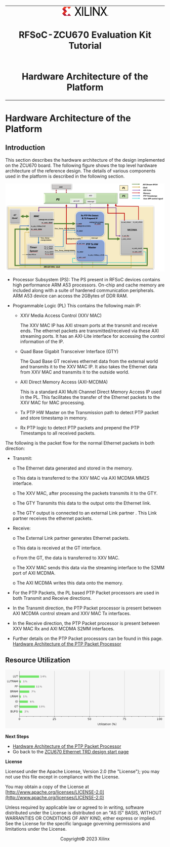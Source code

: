 ﻿<table class="sphinxhide">
 <tr>
   <td align="center"><img src="../../media/xilinx-logo.png" width="30%"/><h1> RFSoC-ZCU670 Evaluation Kit Tutorial </h1>
   </td>
 </tr>
 <tr>
 <td align="center"><h1> Hardware Architecture of the Platform </h1>

 </td>
 </tr>
</table>

Hardware Architecture of the Platform
=====================================

Introduction
---------------
 This section describes the hardware architecture of the design implemented on the ZCU670 board. The following figure shows the top level hardware architecture of the reference design. The details of various components used in the platform is described in the following section.

![](../../media/Hardware_system_Block_Diagram.PNG)

* Processor Subsystem (PS):
The PS present in RFSoC devices contains high performance ARM A53 processors. On-chip and cache memory are included along with a suite of hardened communication peripherals. ARM A53 device can access the 2GBytes of DDR RAM.

* Programmable Logic (PL)
This contains the following main IP:

  * XXV Media Access Control (XXV MAC) 
  
    The XXV MAC IP has AXI stream ports at the transmit and receive ends. The ethernet packets are transmitted/received via these AXI streaming ports. It has an AXI-Lite interface for accessing the control information of the IP.

  * Quad Base Gigabit Transceiver Interface (GTY) 
  
    The Quad Base GT receives ethernet data from the external world and transmits it to the XXV MAC IP. It also takes the Ethernet data from XXV MAC and transmits it to the outside     world.

  * AXI Direct Memory Access (AXI-MCDMA) 
  
    This is a standard AXI Multi Channel Direct Memory Access IP used in the PL. This facilitates the transfer of the Ethernet packets to the XXV MAC for MAC processing.

  * Tx PTP HW Master on the Transmission path to detect PTP packet and store timestamp in memory.

  * Rx PTP logic to detect PTP packets and prepend the PTP Timestamps to all received packets. 
  
The following is the packet flow for the normal Ethernet packets in both direction:

* Transmit:

  o The Ethernet data generated and stored in the memory.

  o This data is transferred to the XXV MAC via AXI MCDMA MM2S interface.

  o The XXV MAC, after processing the packets transmits it to the GTY.

  o The GTY Transmits this data to the output onto the Ethernet link.

  o The GTY output is connected to an external Link partner . This Link partner receives the ethernet packets.

* Receive:

  o The External Link partner generates Ethernet packets.
	
  o This data is received at the GT interface.
	
  o From the GT, the data is transferred to XXV MAC.
	
  o The XXV MAC sends this data via the streaming interface to the S2MM port of AXI MCDMA.
	
  o The AXI MCDMA writes this data onto the memory.
  
* For the PTP Packets, the PL based PTP Packet processors are used in both Transmit and Receive directions.

* In the Transmit direction, the PTP Packet processor is present between AXI MCDMA control stream and XXV MAC Tx interfaces.

* In the Receive direction, the PTP Packet processor is present between XXV MAC Rx and AXI MCDMA S2MM interfaces.

* Further details on the PTP Packet processors can be found in this page. [Hardware Architecture of the PTP Packet Processor](hw_arch_ptp_pkt_proc.md)


Resource Utilization
--------------------------

![](../../media/resource_util.PNG)
 

**Next Steps**

* [Hardware Architecture of the PTP Packet Processor](hw_arch_ptp_pkt_proc.md)
* Go back to the [ZCU670 Ethernet TRD design start page](../platform_landing.md)

**License**

Licensed under the Apache License, Version 2.0 (the "License"); you may not use this file except in compliance with the License.

You may obtain a copy of the License at
[http://www.apache.org/licenses/LICENSE-2.0](http://www.apache.org/licenses/LICENSE-2.0)


Unless required by applicable law or agreed to in writing, software distributed under the License is distributed on an "AS IS" BASIS, WITHOUT WARRANTIES OR CONDITIONS OF ANY KIND, either express or implied. See the License for the specific language governing permissions and limitations under the License.

<p align="center">Copyright&copy; 2023 Xilinx</p>
